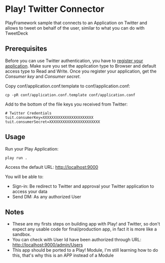 # Play! Twitter Connector

PlayFramework sample that connects to an Application on Twitter and allows to tweet on behalf of the user, similar to what you can do with TweetDeck

## Prerequisites

Before you can use Twitter authentication, you have to [register your application](http://developer.twitter.com/apps/new).
Make sure you set the application type to Browser and default access type to Read and Write.
Once you register your application, get the *Consumer key* and *Consumer secret*.

Copy conf/application.conf.template to conf/application.conf:

	cp -pR conf/application.conf.template conf/application.conf
	
Add to the bottom of the file keys you received from Twitter:

	# Twitter Credentials
	tuit.consumerKey=XXXXXXXXXXXXXXXXXXXXXXX
	tuit.consumerSecret=XXXXXXXXXXXXXXXXXXXXXXX
	
## Usage

Run your Play Application:

	play run .
	
Access the default URL: [http://localhost:9000](http://localhost:9000)

You will be able to:

- Sign-in: Be redirect to Twitter and approval your Twitter application to access your data
- Send DM: As any authorized User

## Notes

* These are my firsts steps on building app with Play! and Twitter, so don't expect any usable code for final/production app,  in fact it is more like a sandbox.
* You can check with User Id have been authorized through URL: [http://localhost:9000/admin/Users](http://localhost:9000/admin/Users)
* This app should be ported to a Play! Module, I'm still learning how to do this, that's why this is an APP instead of a Module
